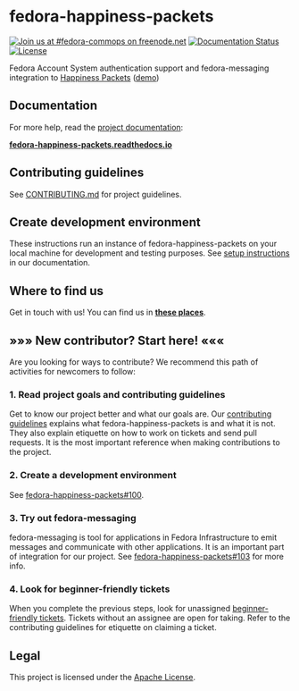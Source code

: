 fedora-happiness-packets
========================

[![Join us at #fedora-commops on freenode.net](https://img.shields.io/badge/chat-on%20freenode-brightgreen.svg)](https://webchat.freenode.net/?channels=fedora-commops "Join us at #fedora-commops on freenode.net")
[![Documentation Status](https://readthedocs.org/projects/fedora-happiness-packets/badge/?version=latest)](https://fedora-happiness-packets.readthedocs.io/?badge=latest)
[![License](https://img.shields.io/badge/License-Apache%202.0-blue.svg)](https://opensource.org/licenses/Apache-2.0)

Fedora Account System authentication support and fedora-messaging integration to [Happiness Packets](https://happinesspackets.io) ([demo](https://happinesspackets.fedorainfracloud.org/))


## Documentation

For more help, read the [project documentation](https://fedora-happiness-packets.readthedocs.io/):

[**fedora-happiness-packets.readthedocs.io**](https://fedora-happiness-packets.readthedocs.io/)


## Contributing guidelines

See [CONTRIBUTING.md](https://pagure.io/fedora-commops/fedora-happiness-packets/blob/master/f/.project-docs/CONTRIBUTING.md) for project guidelines.


## Create development environment

These instructions run an instance of fedora-happiness-packets on your local machine for development and testing purposes.
See [setup instructions](https://fedora-happiness-packets.readthedocs.io/setup/development/) in our documentation.


## Where to find us

Get in touch with us!
You can find us in [**these places**](https://docs.fedoraproject.org/en-US/commops/#find-commops).


## »»» New contributor? Start here! «««

Are you looking for ways to contribute?
We recommend this path of activities for newcomers to follow:

### 1. Read project goals and contributing guidelines

Get to know our project better and what our goals are.
Our [contributing guidelines](https://pagure.io/fedora-commops/fedora-happiness-packets/blob/master/f/.project-docs/CONTRIBUTING.md) explains what fedora-happiness-packets is and what it is not.
They also explain etiquette on how to work on tickets and send pull requests.
It is the most important reference when making contributions to the project.

### 2. Create a development environment

See [fedora-happiness-packets#100](https://pagure.io/fedora-commops/fedora-happiness-packets/issue/100 "Issue #100: Set up Happiness Packets development environment").

### 3. Try out fedora-messaging

fedora-messaging is tool for applications in Fedora Infrastructure to emit messages and communicate with other applications.
It is an important part of integration for our project.
See [fedora-happiness-packets#103](https://pagure.io/fedora-commops/fedora-happiness-packets/issue/103 "Ticket #103: Install fedora-messaging locally and publish a test message") for more info.

### 4. Look for beginner-friendly tickets

When you complete the previous steps, look for unassigned [beginner-friendly tickets](https://pagure.io/fedora-commops/fedora-happiness-packets/issues?status=Open&tags=good+first+issue&tags=help+wanted&tags=PASSED&priority=30&close_status= "Tickets tagged for newcomers").
Tickets without an assignee are open for taking.
Refer to the contributing guidelines for etiquette on claiming a ticket.


## Legal

This project is licensed under the [Apache License](https://pagure.io/fedora-commops/fedora-happiness-packets/blob/master/f/LICENSE).
